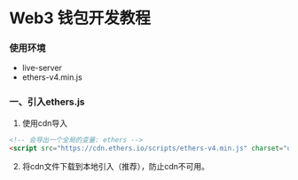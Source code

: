 # Web3 钱包开发教程


### 使用环境
* live-server
* ethers-v4.min.js

### 一、引入ethers.js

1. 使用cdn导入
```html
<!-- 会导出一个全局的变量: ethers -->
<script src="https://cdn.ethers.io/scripts/ethers-v4.min.js" charset="utf-8"type="text/javascript"></script>
```

2. 将cdn文件下载到本地引入（推荐），防止cdn不可用。